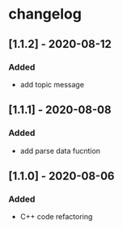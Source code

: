# changelog

## [1.1.2] - 2020-08-12
### Added
- add topic message

## [1.1.1] - 2020-08-08
### Added
- add parse data fucntion

## [1.1.0] - 2020-08-06
### Added
- C++ code refactoring
